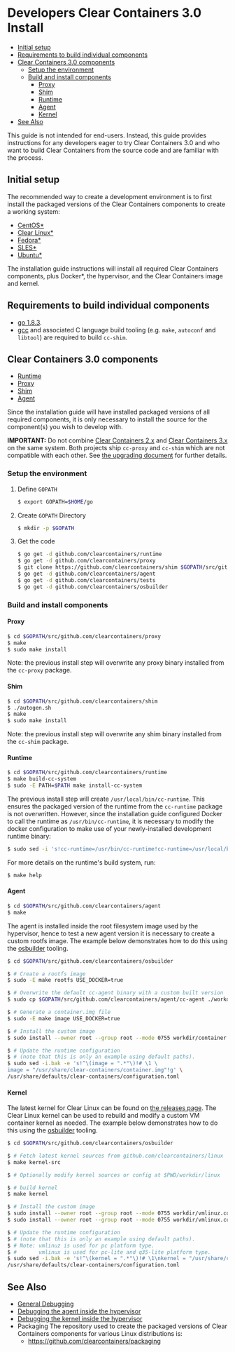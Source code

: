 # Developers Clear Containers 3.0 Install

* [Initial setup](#initial-setup)
* [Requirements to build individual components](#requirements-to-build-individual-components)
* [Clear Containers 3.0 components](#clear-containers-3.0-components)
    * [Setup the environment](#setup-the-environment)
    * [Build and install components](#build-and-install-components)
        * [Proxy](#proxy)
        * [Shim](#shim)
        * [Runtime](#runtime)
        * [Agent](#agent)
        * [Kernel](#kernel)
* [See Also](#see-also)

This guide is not intended for end-users. Instead, this guide provides
instructions for any developers eager to try Clear Containers 3.0 and who
want to build Clear Containers from the source code and are familiar with the
process.

## Initial setup

The recommended way to create a development environment is to first install the
packaged versions of the Clear Containers components to create a working
system:

  * [CentOS*](centos-installation-guide.md)
  * [Clear Linux*](clearlinux-installation-guide.md)
  * [Fedora*](fedora-installation-guide.md)
  * [SLES*](sles-installation-guide.md)
  * [Ubuntu*](ubuntu-installation-guide.md)

The installation guide instructions will install all required Clear Containers
components, plus Docker*, the hypervisor, and the Clear Containers image and
kernel.

## Requirements to build individual components

  * [go 1.8.3](https://golang.org/).
  * [gcc](https://gcc.gnu.org/) and associated C language build tooling
    (e.g. `make`, `autoconf` and `libtool`) are required
    to build `cc-shim`.

## Clear Containers 3.0 components

  * [Runtime](https://github.com/clearcontainers/runtime)
  * [Proxy](https://github.com/clearcontainers/proxy)
  * [Shim](https://github.com/clearcontainers/shim)
  * [Agent](https://github.com/clearcontainers/agent)

Since the installation guide will have installed packaged versions of
all required components, it is only necessary to install the source for
the component(s) you wish to develop with.

**IMPORTANT:** Do not combine [Clear Containers 2.x](https://github.com/01org/cc-oci-runtime) and [Clear Containers 3.x](https://github.com/clearcontainers) on the same system.
Both projects ship `cc-proxy` and `cc-shim` which are not compatible with each other.
See [the upgrading document](upgrading.md) for further details.

### Setup the environment

1. Define `GOPATH`

   ```bash
   $ export GOPATH=$HOME/go
   ```

2. Create `GOPATH` Directory

   ```bash
   $ mkdir -p $GOPATH
   ```

3. Get the code

   ```bash
   $ go get -d github.com/clearcontainers/runtime
   $ go get -d github.com/clearcontainers/proxy
   $ git clone https://github.com/clearcontainers/shim $GOPATH/src/github.com/clearcontainers/shim
   $ go get -d github.com/clearcontainers/agent
   $ go get -d github.com/clearcontainers/tests
   $ go get -d github.com/clearcontainers/osbuilder
   ```

### Build and install components

#### Proxy

```bash
$ cd $GOPATH/src/github.com/clearcontainers/proxy
$ make
$ sudo make install
```

Note: the previous install step will overwrite any proxy binary installed from
the `cc-proxy` package.

#### Shim

```bash
$ cd $GOPATH/src/github.com/clearcontainers/shim
$ ./autogen.sh
$ make
$ sudo make install
```

Note: the previous install step will overwrite any shim binary installed from
the `cc-shim` package.

#### Runtime

```bash
$ cd $GOPATH/src/github.com/clearcontainers/runtime
$ make build-cc-system
$ sudo -E PATH=$PATH make install-cc-system
```

The previous install step will create `/usr/local/bin/cc-runtime`. This
ensures the packaged version of the runtime from the `cc-runtime` package is
not overwritten. However, since the installation guide configured Docker to
call the runtime as `/usr/bin/cc-runtime`, it is necessary to modify the
docker configuration to make use of your newly-installed development runtime
binary:

```bash
$ sudo sed -i 's!cc-runtime=/usr/bin/cc-runtime!cc-runtime=/usr/local/bin/cc-runtime!g' /etc/systemd/system/docker.service.d/clear-containers.conf
```

For more details on the runtime's build system, run:

```bash
$ make help
```

#### Agent

```bash
$ cd $GOPATH/src/github.com/clearcontainers/agent
$ make
```

The agent is installed inside the root filesystem image
used by the hypervisor, hence to test a new agent version it is
necessary to create a custom rootfs image. The example below
demonstrates how to do this using the
	 [osbuilder](https://github.com/clearcontainers/osbuilder) tooling.

```bash
$ cd $GOPATH/src/github.com/clearcontainers/osbuilder

$ # Create a rootfs image
$ sudo -E make rootfs USE_DOCKER=true

$ # Overwrite the default cc-agent binary with a custom built version
$ sudo cp $GOPATH/src/github.com/clearcontainers/agent/cc-agent ./workdir/rootfs/usr/bin/cc-agent

$ # Generate a container.img file
$ sudo -E make image USE_DOCKER=true

$ # Install the custom image
$ sudo install --owner root --group root --mode 0755 workdir/container.img /usr/share/clear-containers/

$ # Update the runtime configuration
$ # (note that this is only an example using default paths).
$ sudo sed -i.bak -e 's!^\(image = ".*"\)!# \1 \
image = "/usr/share/clear-containers/container.img"!g' \
/usr/share/defaults/clear-containers/configuration.toml
```

#### Kernel

The latest kernel for Clear Linux can be found on
[the releases page](https://github.com/clearcontainers/linux/releases).
The Clear Linux kernel can be used to rebuild and modify a custom VM
container kernel as needed. The example below demonstrates how to do this
using the [osbuilder](https://github.com/clearcontainers/osbuilder) tooling.

```bash
$ cd $GOPATH/src/github.com/clearcontainers/osbuilder

$ # Fetch latest kernel sources from github.com/clearcontainers/linux
$ make kernel-src

$ # Optionally modify kernel sources or config at $PWD/workdir/linux

$ # build kernel
$ make kernel

$ # Install the custom image
$ sudo install --owner root --group root --mode 0755 workdir/vmlinuz.container /usr/share/clear-containers/custom-vmlinuz
$ sudo install --owner root --group root --mode 0755 workdir/vmlinux.container /usr/share/clear-containers/custom-vmlinux

$ # Update the runtime configuration
$ # (note that this is only an example using default paths).
$ # Note: vmlinuz is used for pc platform type.
$ #       vmlinux is used for pc-lite and q35-lite platform type.
$ sudo sed -i.bak -e 's!^\(kernel = ".*"\)!# \1\nkernel = "/usr/share/clear-containers/custom-vmlinuz"!g' \
/usr/share/defaults/clear-containers/configuration.toml
```

## See Also

  * [General Debugging](../README.md#debugging)
  * [Debugging the agent inside the hypervisor](debug-agent.md)
  * [Debugging the kernel inside the hypervisor](https://github.com/clearcontainers/runtime/blob/master/docs/debug-kernel.md)
  * Packaging
    The repository used to create the packaged versions of Clear Containers
    components for various Linux distributions is:
      * https://github.com/clearcontainers/packaging
